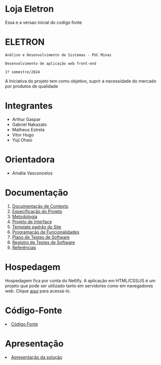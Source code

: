 # Loja Eletron
Essa e a versao inicial do codigo fonte

# ELETRON

`Análise e Desenvolvimento de Sistemas - PUC Minas`

`Desenvolvimento de aplicação web front-end`

`1º semestre/2024`

A Iniciativa do projeto tem como objetivo, suprir a  necessidade do mercado por produtos de qualidade

# Integrantes

* Arthur Gaspar
* Gabriel Nakazato
* Matheus Estrela
* Vitor Hugo
* Yuji Ohasi

# Orientadora

* Amália Vasconcelos

# Documentação

<ol>
<li><a href="/documentos/01.Documentação de Contexto.md"> Documentação de Contexto</a></li>
<li><a href="/documentos/02.Especificação do Projeto.md"> Especificação do Projeto</a></li>
<li><a href="/documentos/03.Metodologia.md"> Metodologia</a></li>
<li><a href="/documentosO/04.Projeto de Interface.md"> Projeto de Interface</a></li>
<li><a href="/documentos/05.Template padrão do Site.md"> Template padrão do Site</a></li>
<li><a href="/documentos/06.Programação de Funcionalidades.md"> Programação de Funcionalidades</a></li>
<li><a href="/documentos/07.Plano de Testes de Software.md"> Plano de Testes de Software</a></li>
<li><a href="/documentos/08.Registro de Testes de Software.md"> Registro de Testes de Software</a></li>
<li><a href="/documentos/09.Referências.md"> Referências</a></li>
</ol>


# Hospedagem

Hospedagem fica por conta do Netlify.
A aplicação em HTML/CSS/JS é um projeto que pode ser utilizado tanto em servidores como em navegadores web. Clique <a href="https://lojaeletron.netlify.app/codigo-fonte/paginainicial/">aqui</a> para acessá-lo. 

# Código-Fonte

<li><a href="/codigo-fonte/README.md"> Código Fonte</a></li>

# Apresentação

<li><a href="/apresentacao/README.md"> Apresentação da solução</a></li>
